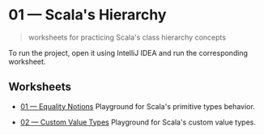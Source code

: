 # 01 &mdash; Scala's Hierarchy
> worksheets for practicing Scala's class hierarchy concepts

To run the project, open it using IntelliJ IDEA and run the corresponding worksheet.

## Worksheets
+ [01 &mdash; Equality Notions](./01-equality-notions.sc)
Playground for Scala's primitive types behavior. 

+ [02 &mdash; Custom Value Types](./02-custom-value-types.sc)
Playground for Scala's custom value types. 
